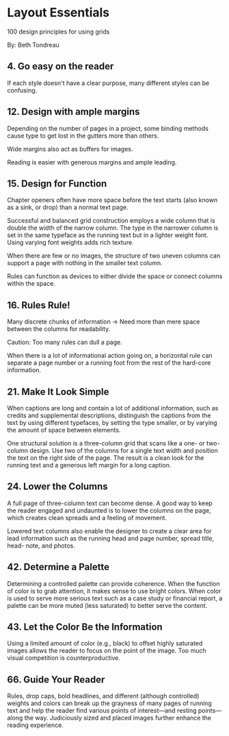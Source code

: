 # Layout Essentials

100 design principles for using grids

By: Beth Tondreau

## 4. Go easy on the reader

If each style doesn't have a clear purpose, many different styles can be confusing.

## 12. Design with ample margins

Depending on the number of pages in a project, some binding methods cause type to get lost in the gutters more than others.

Wide margins also act as buffers for images.

Reading is easier with generous margins and ample leading.

## 15. Design for Function

Chapter openers often have more space before the text starts (also known as a sink, or drop) than a normal text page.

Successful and balanced grid construction employs a wide column that is double the width of the narrow column. The type in the narrower column is set in the same typeface as the running text but in a lighter weight font. Using varying font weights adds rich texture.

When there are few or no images, the structure of two uneven columns can support a page with nothing in the smaller text column.

Rules can function as devices to either divide the space or connect columns within the space.

## 16. Rules Rule!

Many discrete chunks of information -> Need more than mere space between the columns for readability.

Caution: Too many rules can dull a page.

When there is a lot of informational action going on, a horizontal rule can separate a page number or a running foot from the rest of the hard-core information.

## 21. Make It Look Simple

When captions are long and contain a lot of additional information, such as credits and supplemental descriptions, distinguish the captions from the text by using different typefaces, by setting the type smaller, or by varying the amount of space between elements.

One structural solution is a three-column grid that scans like a one- or two-column design. Use two of the columns for a single text width and position the text on the right side of the page. The result is a clean look for the running text and a generous left margin for a long caption.

## 24. Lower the Columns

A full page of three-column text can become dense. A good way to keep the reader engaged and undaunted is to lower the columns on the page, which creates clean spreads and a feeling of movement.

Lowered text columns also enable the designer to create a clear area for lead information such as the running head and page number, spread title, head- note, and photos.

## 42. Determine a Palette

Determining a controlled palette can provide coherence. When the function of color is to grab attention, it makes sense to use bright colors. When color is used to serve more serious text such as a case study or financial report, a palette can be more muted (less saturated) to better serve the content.

## 43. Let the Color Be the Information

Using a limited amount of color (e.g., black) to offset highly saturated images allows the reader to focus on the point of the image. Too much visual competition is counterproductive.

## 66. Guide Your Reader

Rules, drop caps, bold headlines, and different (although controlled) weights and colors can break up the grayness of many pages of running text and help the reader find various points of interest—and resting points—along the way. Judiciously sized and placed images further enhance the reading experience.